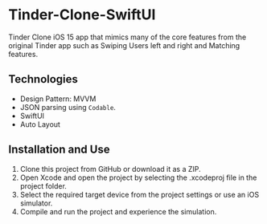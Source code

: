 # Tinder-Clone-SwiftUI

Tinder Clone iOS 15 app that mimics many of the core features from the original Tinder app such as Swiping   Users left and right and Matching features.


## Technologies
-  Design Pattern: MVVM
-  JSON parsing using `Codable`.
-  SwiftUI
-  Auto Layout

  ## Installation and Use
1. Clone this project from GitHub or download it as a ZIP.
2. Open Xcode and open the project by selecting the .xcodeproj file in the project folder.
3. Select the required target device from the project settings or use an iOS simulator.
4. Compile and run the project and experience the simulation.
